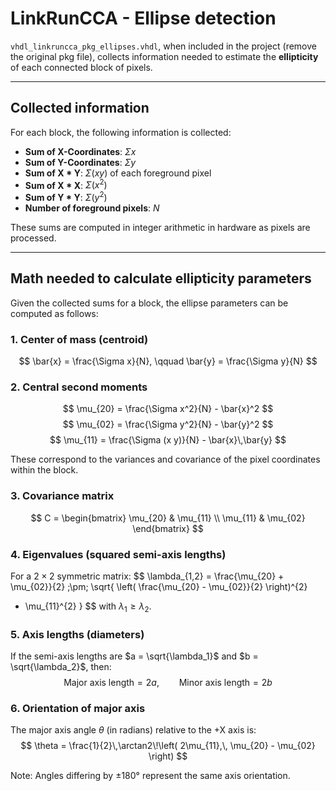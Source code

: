 # LinkRunCCA - Ellipse detection

`vhdl_linkruncca_pkg_ellipses.vhdl`, when included in the project (remove the original pkg file), collects information needed to estimate the **ellipticity** of each connected block of pixels.

---

## Collected information

For each block, the following information is collected:

- **Sum of X-Coordinates**: $\Sigma x$
- **Sum of Y-Coordinates**: $\Sigma y$
- **Sum of X \* Y**: $\Sigma (x y)$ of each foreground pixel
- **Sum of X \* X**: $\Sigma (x^2)$
- **Sum of Y \* Y**: $\Sigma (y^2)$
- **Number of foreground pixels**: $N$

These sums are computed in integer arithmetic in hardware as pixels are processed.

---

## Math needed to calculate ellipticity parameters

Given the collected sums for a block, the ellipse parameters can be computed as follows:

### 1. Center of mass (centroid)
$$
\bar{x} = \frac{\Sigma x}{N}, \qquad \bar{y} = \frac{\Sigma y}{N}
$$

### 2. Central second moments
$$
\mu_{20} = \frac{\Sigma x^2}{N} - \bar{x}^2
$$
$$
\mu_{02} = \frac{\Sigma y^2}{N} - \bar{y}^2
$$
$$
\mu_{11} = \frac{\Sigma (x y)}{N} - \bar{x}\,\bar{y}
$$

These correspond to the variances and covariance of the pixel coordinates within the block.

### 3. Covariance matrix
$$
C =
\begin{bmatrix}
\mu_{20} & \mu_{11} \\
\mu_{11} & \mu_{02}
\end{bmatrix}
$$

### 4. Eigenvalues (squared semi-axis lengths)
For a $2 \times 2$ symmetric matrix:
$$
\lambda_{1,2} =
\frac{\mu_{20} + \mu_{02}}{2}
\;\pm\;
\sqrt{
\left( \frac{\mu_{20} - \mu_{02}}{2} \right)^{2}
+ \mu_{11}^{2}
}
$$
with $\lambda_1 \ge \lambda_2$.

### 5. Axis lengths (diameters)
If the semi-axis lengths are $a = \sqrt{\lambda_1}$ and $b = \sqrt{\lambda_2}$, then:
$$
\text{Major axis length} = 2a, \qquad \text{Minor axis length} = 2b
$$

### 6. Orientation of major axis
The major axis angle $\theta$ (in radians) relative to the +X axis is:
$$
\theta = \frac{1}{2}\,\arctan2\!\left( 2\mu_{11},\, \mu_{20} - \mu_{02} \right)
$$

Note: Angles differing by ±180° represent the same axis orientation.
